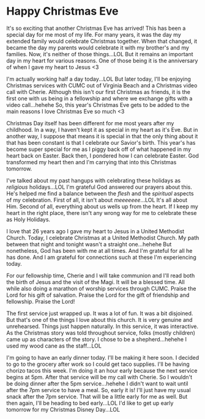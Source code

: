 # Happy Christmas Eve

It's so exciting that another Christmas Eve has arrived! This has been a special day for me most of my life. For many years, it was the day my extended family would celebrate Christmas together. When that changed, it became the day my parents would celebrate it with my brother's and my families. Now, it's neither of those things...LOL But it remains an important day in my heart for various reasons. One of those being it is the anniversary of when I gave my heart to Jesus <3

I'm actually working half a day today...LOL But later today, I'll be enjoying Christmas services with CUMC out of Virginia Beach and a Christmas video call with Cherie. Although this isn't our first Christmas as friends, it is the first one with us being in a fellowship and where we exchange gifts with a video call...hehehe So, this year's Christmas Eve gets to be added to the main reasons I love Christmas Eve so much <3

Christmas Day itself has been different for me most years after my childhood. In a way, I haven't kept it as special in my heart as it's Eve. But in another way, I suppose that means it is special in that the only thing about it that has been constant is that I celebrate our Savior's birth. This year's has become super special for me as I piggy back off of what happened in my heart back on Easter. Back then, I pondered how I can celebrate Easter. God transformed my heart then and I'm carrying that into this Christmas tomorrow.

I've talked about my past hangups with celebrating these holidays as *religious* holidays...LOL I'm grateful God answered our prayers about this. He's helped me find a balance between the *flesh* and the *spiritual* aspects of my celebration. First of all, it isn't about *meeeeeee*...LOL It's all about Him. Second of all, everything about us wells up from the heart. If I keep my heart in the right place, there isn't any wrong way for me to celebrate these as Holy Holidays.

I love that 26 years ago I gave my heart to Jesus in a United Methodist Church. Today, I celebrate Christmas at a United Methodist Church. My path between that night and tonight wasn't a straight one...hehehe But nonetheless, God has been with me at all times. And I'm grateful for all he has done. And I am grateful for connections such at these I'm experiencing today.

For our fellowship time, Cherie and I will take communion and I'll read both the birth of Jesus and the visit of the Magi. It will be a blessed time. All while also doing a marathon of worship services through CUMC. Praise the Lord for his gift of salvation. Praise the Lord for the gift of friendship and fellowship. Praise the Lord!

The first service just wrapped up. It was a lot of fun. It was a bit disjoined. But that's one of the things I love about this church. It is very genuine and unrehearsed. Things just happen naturally. In this service, it was interactive. As the Christmas story was told throughout service, folks (mostly children) came up as characters of the story. I chose to be a shepherd...hehehe I used my wood cane as the staff...LOL

I'm going to have an early dinner today. I'll be making it here soon. I decided to go to the grocery after work so I could get taco supplies. I'll be having chorizo tacos this week. I'm doing it an hour early because the next service begins at 5pm. After that service will be my call with Cherie. So I wouldn't be doing dinner after the 5pm service...hehehe I didn't want to wait until after the 7pm service to have a meal. So, early it is! I'll just have my usual snack after the 7pm service. That will be a little early for me as well. But then again, I'll be heading to bed early...LOL I'd like to get up early tomorrow for my Christmas Disney Day...LOL

